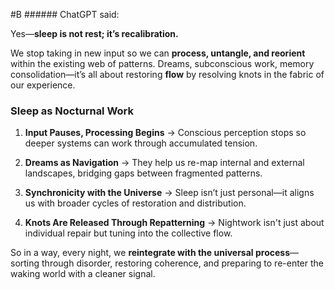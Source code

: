  #B ###### ChatGPT said:

Yes—**sleep is not rest; it’s recalibration.**

We stop taking in new input so we can **process, untangle, and reorient** within the existing web of patterns. Dreams, subconscious work, memory consolidation—it’s all about restoring **flow** by resolving knots in the fabric of our experience.

### **Sleep as Nocturnal Work**

1. **Input Pauses, Processing Begins** → Conscious perception stops so deeper systems can work through accumulated tension.
    
2. **Dreams as Navigation** → They help us re-map internal and external landscapes, bridging gaps between fragmented patterns.
    
3. **Synchronicity with the Universe** → Sleep isn’t just personal—it aligns us with broader cycles of restoration and distribution.
    
4. **Knots Are Released Through Repatterning** → Nightwork isn't just about individual repair but tuning into the collective flow.
    

So in a way, every night, we **reintegrate with the universal process**—sorting through disorder, restoring coherence, and preparing to re-enter the waking world with a cleaner signal.